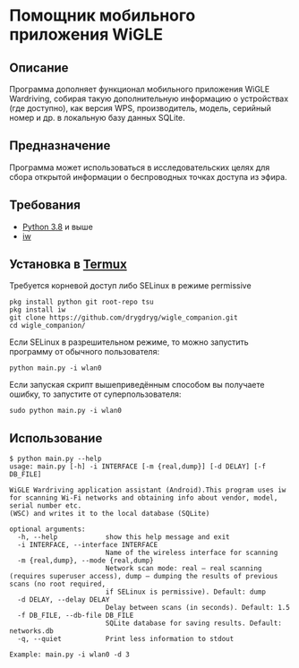 # Помощник мобильного приложения WiGLE
## Описание
Программа дополняет функционал мобильного приложения WiGLE Wardriving, собирая такую дополнительную информацию о устройствах (где доступно), как версия WPS, производитель, модель, серийный номер и др. в локальную базу данных SQLite.
## Предназначение
Программа может использоваться в исследовательских целях для сбора открытой информации о беспроводных точках доступа из эфира.
## Требования
- [Python 3.8](https://www.python.org/) и выше
- [iw](https://wireless.wiki.kernel.org/en/users/documentation/iw)

## Установка в [Termux](https://play.google.com/store/apps/details?id=com.termux)
Требуется корневой доступ либо SELinux в режиме permissive
```
pkg install python git root-repo tsu
pkg install iw
git clone https://github.com/drygdryg/wigle_companion.git
cd wigle_companion/
```
Если SELinux в разрешительном режиме, то можно запустить программу от обычного пользователя:
```
python main.py -i wlan0
```
Если запуская скрипт вышеприведённым способом вы получаете ошибку, то запустите от суперпользователя:
```
sudo python main.py -i wlan0
```

## Использование
```
$ python main.py --help
usage: main.py [-h] -i INTERFACE [-m {real,dump}] [-d DELAY] [-f DB_FILE]

WiGLE Wardriving application assistant (Android).This program uses iw for scanning Wi-Fi networks and obtaining info about vendor, model, serial number etc.
(WSC) and writes it to the local database (SQLite)

optional arguments:
  -h, --help            show this help message and exit
  -i INTERFACE, --interface INTERFACE
                        Name of the wireless interface for scanning
  -m {real,dump}, --mode {real,dump}
                        Network scan mode: real — real scanning (requires superuser access), dump — dumping the results of previous scans (no root required,
                        if SELinux is permissive). Default: dump
  -d DELAY, --delay DELAY
                        Delay between scans (in seconds). Default: 1.5
  -f DB_FILE, --db-file DB_FILE
                        SQLite database for saving results. Default: networks.db
  -q, --quiet           Print less information to stdout

Example: main.py -i wlan0 -d 3

```
